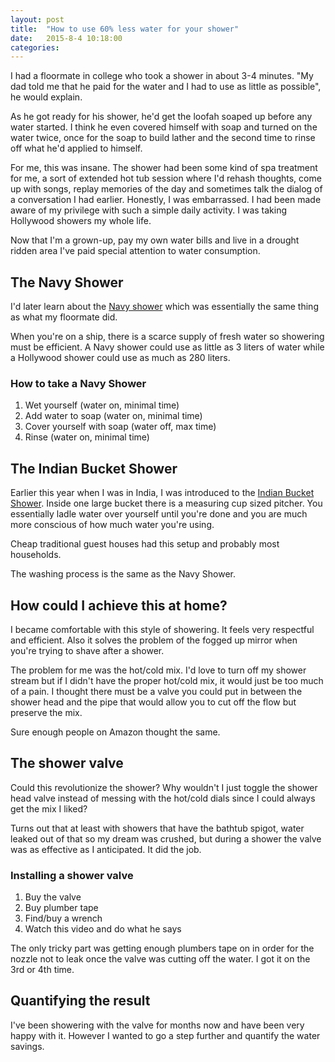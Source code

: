 ```yaml
---
layout: post
title:  "How to use 60% less water for your shower"
date:   2015-8-4 10:18:00
categories: 
---
```


I had a floormate in college who took a shower in about 3-4 minutes. "My dad told me that he paid for the water and I had to use as little as possible", he would explain. 

As he got ready for his shower, he'd get the loofah soaped up before any water started. I think he even covered himself with soap and turned on the water twice, once for the soap to build lather and the second time to rinse off what he'd applied to himself.

For me, this was insane. The shower had been some kind of spa treatment for me, a sort of extended hot tub session where I'd rehash thoughts, come up with songs, replay memories of the day and sometimes talk the dialog of a conversation I had earlier. Honestly, I was embarrassed. I had been made aware of my privilege with such a simple daily activity. I was taking Hollywood showers my whole life.

Now that I'm a grown-up, pay my own water bills and live in a drought ridden area I've paid special attention to water consumption.

## The Navy Shower

I'd later learn about the [Navy shower](https://en.wikipedia.org/wiki/Navy_shower) which was essentially the same thing as what my floormate did.

When you're on a ship, there is a scarce supply of fresh water so showering must be efficient. A Navy shower could use as little as 3 liters of water while a Hollywood shower could use as much as 280 liters.

### How to take a Navy Shower

1. Wet yourself (water on, minimal time)
2. Add water to soap (water on, minimal time)
3. Cover yourself with soap (water off, max time)
3. Rinse (water on, minimal time)

## The Indian Bucket Shower

Earlier this year when I was in India, I was introduced to the [Indian Bucket Shower](http://www.npr.org/sections/goatsandsoda/2014/07/25/335250270/our-india-correspondent-cant-kick-the-bucket-bathing-habit). Inside one large bucket there is a measuring cup sized pitcher. You essentially ladle water over yourself until you're done and you are much more conscious of how much water you're using.

Cheap traditional guest houses had this setup and probably most households. 

The washing process is the same as the Navy Shower.

## How could I achieve this at home?

I became comfortable with this style of showering. It feels very respectful and efficient. Also it solves the problem of the fogged up mirror when you're trying to shave after a shower.

The problem for me was the hot/cold mix. I'd love to turn off my shower stream but if I didn't have the proper hot/cold mix, it would just be too much of a pain. I thought there must be a valve you could put in between the shower head and the pipe that would allow you to cut off the flow but preserve the mix.

Sure enough people on Amazon thought the same.

## The shower valve

Could this revolutionize the shower? Why wouldn't I just toggle the shower head valve instead of messing with the hot/cold dials since I could always get the mix I liked?

Turns out that at least with showers that have the bathtub spigot, water leaked out of that so my dream was crushed, but during a shower the valve was as effective as I anticipated. It did the job.

### Installing a shower valve

1. Buy the valve
2. Buy plumber tape
3. Find/buy a wrench
4. Watch this video and do what he says

The only tricky part was getting enough plumbers tape on in order for the nozzle not to leak once the valve was cutting off the water. I got it on the 3rd or 4th time.

## Quantifying the result

I've been showering with the valve for months now and have been very happy with it. However I wanted to go a step further and quantify the water savings.




